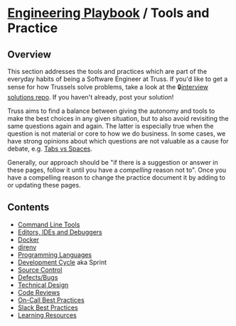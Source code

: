 # [Engineering Playbook](../README.md) / Tools and Practice

## Overview

This section addresses the tools and practices which are part of the everyday habits of being a Software Engineer at Truss. If you'd like to get a sense for how Trussels solve problems, take a look at the 🔒[interview solutions repo](https://github.com/trussworks/interview-solutions). If you haven't already, post your solution!

Truss aims to find a balance between giving the autonomy and tools to make the best choices in any given situation, but to also avoid revisiting the same questions again and again. The latter is especially true when the question is not material or core to how we do business. In some cases, we have strong opinions about which questions are not valuable as a cause for debate, e.g. [Tabs vs Spaces](https://truss.works/blog/2017/11/3/tabs-vs-spaces-a-tale-of-asking-the-wrong-questions).

Generally, our approach should be "if there is a suggestion or answer in these pages, follow it until you have a *compelling* reason not to". Once you have a compelling reason to change the practice document it by adding to or updating these pages.

## Contents

* [Command Line Tools](./command-line-tools/README.md)
* [Editors, IDEs and Debuggers](./eid/README.md)
* [Docker](./docker/README.md)
* [direnv](./direnv/README.md)
* [Programming Languages](./languages/README.md)
* [Development Cycle](./cycle/README.md) aka Sprint
* [Source Control](./vcs/README.md)
* [Defects/Bugs](./bugs/README.md)
* [Technical Design](./technical-design/README.md)
* [Code Reviews](./code-reviews/README.md)
* [On-Call Best Practices](./on-call/README.md)
* [Slack Best Practices](./slack/README.md)
* [Learning Resources](./learning/README.md)
